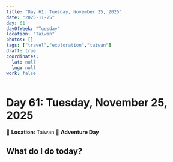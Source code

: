 ```yaml
---
title: "Day 61: Tuesday, November 25, 2025"
date: "2025-11-25"
day: 61
dayOfWeek: "Tuesday"
location: "Taiwan"
photos: []
tags: ["travel","exploration","taiwan"]
draft: true
coordinates:
  lat: null
  lng: null
work: false
---
```

# Day 61: Tuesday, November 25, 2025

📍 **Location:** Taiwan
🎒 **Adventure Day**

## What do I do today?


